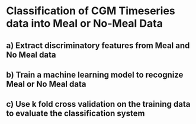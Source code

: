 # Classification of CGM Timeseries data into Meal or No-Meal Data
## a)	Extract discriminatory features from Meal and No Meal data
## b)	Train a machine learning model to recognize Meal or No Meal data
## c)	Use k fold cross validation on the training data to evaluate the classification system

